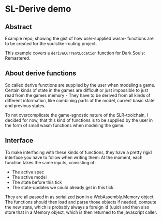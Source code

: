 # SL-Derive demo
## Abstract
Example repo, showing the gist of how user-supplied wasm-
functions are to be created for the soulslike-routing project.

This example covers a `deriveCurrentLocation` function for Dark Souls: Remastered.

## About derive functions
So called derive functions are supplied by the user when modeling a game.
Certain kinds of state in the games are difficult or just impossible to just read from the games
memory - They have to be derived from all kinds of different information, like combining parts of the
model, current basic state and previous states.

To not overcomplicate the game-agnostic nature of the SLR-toolchain, I decided for now, that this
kind of functions is to be supplied by the user in the form of small wasm functions when modeling
the game.

## Interface
To make interfacing with these kinds of functions, they have a pretty rigid interface you have
to follow when writing them:
At the moment, each function takes the same inputs, consisting of:
 - The active spec
 - The active model
 - The state before this tick
 - The state-updates we could already get in this tick.

They are all passed in as serialized json in a WebAssembly.Memory object.
The functions should then load and parse those objects if needed, compute the new state, 
which is probably always a foreign id (uuid) and then also store that in a Memory object, which
is then returned to the javascript caller.
